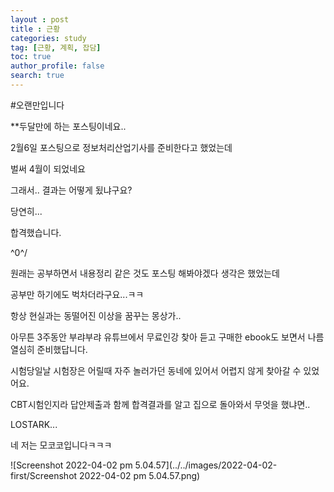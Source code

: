 ```yaml
---
layout : post
title : 근황
categories: study
tag: [근황, 계획, 잡담]
toc: true
author_profile: false
search: true
---
```




#오랜만입니다



**두달만에 하는 포스팅이네요..



2월6일  포스팅으로 정보처리산업기사를 준비한다고 했었는데

벌써 4월이 되었네요

그래서.. 결과는 어떻게 됬냐구요?

당연히...

















합격했습니다.

\^0^/



원래는 공부하면서 내용정리 같은 것도 포스팅 해봐야겠다 생각은 했었는데

공부만 하기에도 벅차더라구요...ㅋㅋ

항상 현실과는 동떨어진 이상을 꿈꾸는 몽상가..

아무튼 3주동안 부랴부랴 유튜브에서 무료인강 찾아 듣고 구매한 ebook도 보면서 나름 열심히 준비했답니다.

시험당일날 시험장은 어릴때 자주 놀러가던 동네에 있어서 어렵지 않게 찾아갈 수 있었어요.

CBT시험인지라 답안제출과 함께 합격결과를 알고 집으로 돌아와서 무엇을 했냐면..



LOSTARK...



네 저는 모코코입니다ㅋㅋㅋ

![Screenshot 2022-04-02 pm 5.04.57](../../images/2022-04-02-first/Screenshot 2022-04-02 pm 5.04.57.png)





